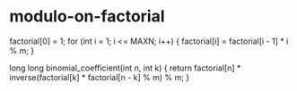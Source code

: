 # modulo-on-factorial




factorial[0] = 1;
for (int i = 1; i <= MAXN; i++) {
    factorial[i] = factorial[i - 1] * i % m;
}

long long binomial_coefficient(int n, int k) {
    return factorial[n] * inverse(factorial[k] * factorial[n - k] % m) % m;
}
